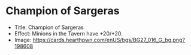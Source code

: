 # Champion of Sargeras
- Title:  Champion of Sargeras
- Effect:  Minions in the Tavern have +20/+20.
- Image:  https://cards.hearthpwn.com/enUS/bgs/BG27_016_G_bg.png?198608
